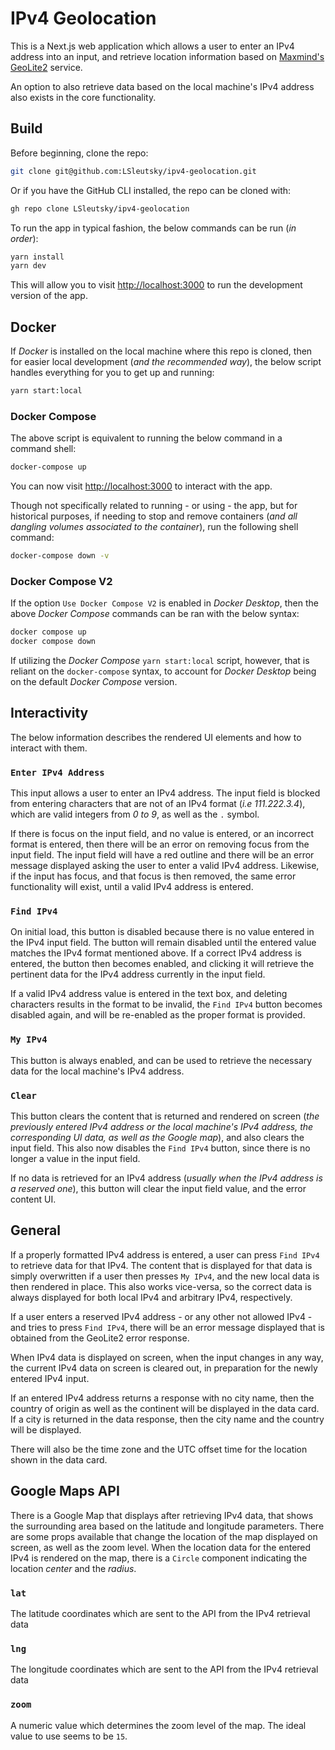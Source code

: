 # IPv4 Geolocation

This is a Next.js web application which allows a user to enter an IPv4 address into an input, and retrieve location information based on [Maxmind's GeoLite2](https://dev.maxmind.com/geoip/geolite2-free-geolocation-data) service.

An option to also retrieve data based on the local machine's IPv4 address also exists in the core functionality.

## Build

Before beginning, clone the repo:

```bash
git clone git@github.com:LSleutsky/ipv4-geolocation.git
```

Or if you have the GitHub CLI installed, the repo can be cloned with:

```bash
gh repo clone LSleutsky/ipv4-geolocation
```

To run the app in typical fashion, the below commands can be run (_in order_):

```bash
yarn install
yarn dev
```

This will allow you to visit [http://localhost:3000](http://localhost:3000) to run the development version of the app.

## Docker

If _Docker_ is installed on the local machine where this repo is cloned, then for easier local development (_and the recommended way_), the below script handles everything for you to get up and running:

```bash
yarn start:local
```

### Docker Compose

The above script is equivalent to running the below command in a command shell:

```bash
docker-compose up
```

You can now visit [http://localhost:3000](http://localhost:3000) to interact with the app.

Though not specifically related to running - or using - the app, but for historical purposes, if needing to stop and remove containers (_and all dangling volumes associated to the container_), run the following shell command:

```bash
docker-compose down -v
```

### Docker Compose V2

If the option `Use Docker Compose V2` is enabled in _Docker Desktop_, then the above _Docker Compose_ commands can be ran with the below syntax:

```bash
docker compose up
docker compose down
```

If utilizing the _Docker Compose_ `yarn start:local` script, however, that is reliant on the `docker-compose` syntax, to account for _Docker Desktop_ being on the default _Docker Compose_ version.

## Interactivity

The below information describes the rendered UI elements and how to interact with them.

### `Enter IPv4 Address`

This input allows a user to enter an IPv4 address. The input field is blocked from entering characters that are not of an IPv4 format (_i.e 111.222.3.4_), which are valid integers from _0 to 9_, as well as the `.` symbol.

If there is focus on the input field, and no value is entered, or an incorrect format is entered, then there will be an error on removing focus from the input field. The input field will have a red outline and there will be an error message displayed asking the user to enter a valid IPv4 address. Likewise, if the input has focus, and that focus is then removed, the same error functionality will exist, until a valid IPv4 address is entered.

### `Find IPv4`

On initial load, this button is disabled because there is no value entered in the IPv4 input field. The button will remain disabled until the entered value matches the IPv4 format mentioned above. If a correct IPv4 address is entered, the button then becomes enabled, and clicking it will retrieve the pertinent data for the IPv4 address currently in the input field.

If a valid IPv4 address value is entered in the text box, and deleting characters results in the format to be invalid, the `Find IPv4` button becomes disabled again, and will be re-enabled as the proper format is provided.

### `My IPv4`

This button is always enabled, and can be used to retrieve the necessary data for the local machine's IPv4 address.

### `Clear`

This button clears the content that is returned and rendered on screen (_the previously entered IPv4 address or the local machine's IPv4 address, the corresponding UI data, as well as the Google map_), and also clears the input field. This also now disables the `Find IPv4` button, since there is no longer a value in the input field.

If no data is retrieved for an IPv4 address (_usually when the IPv4 address is a reserved one_), this button will clear the input field value, and the error content UI.

## General

If a properly formatted IPv4 address is entered, a user can press `Find IPv4` to retrieve data for that IPv4. The content that is displayed for that data is simply overwritten if a user then presses `My IPv4`, and the new local data is then rendered in place. This also works vice-versa, so the correct data is always displayed for both local IPv4 and arbitrary IPv4, respectively.

If a user enters a reserved IPv4 address - or any other not allowed IPv4 - and tries to press `Find IPv4`, there will be an error message displayed that is obtained from the GeoLite2 error response.

When IPv4 data is displayed on screen, when the input changes in any way, the current IPv4 data on screen is cleared out, in preparation for the newly entered IPv4 input.

If an entered IPv4 address returns a response with no city name, then the country of origin as well as the continent will be displayed in the data card. If a city is returned in the data response, then the city name and the country will be displayed.

There will also be the time zone and the UTC offset time for the location shown in the data card.

## Google Maps API

There is a Google Map that displays after retrieving IPv4 data, that shows the surrounding area based on the latitude and longitude parameters. There are some props available that change the location of the map displayed on screen, as well as the zoom level. When the location data for the entered IPv4 is rendered on the map, there is a `Circle` component indicating the location _center_ and the _radius_.

### `lat`

The latitude coordinates which are sent to the API from the IPv4 retrieval data

### `lng`

The longitude coordinates which are sent to the API from the IPv4 retrieval data

### `zoom`

A numeric value which determines the zoom level of the map. The ideal value to use seems to be `15`.
